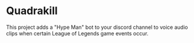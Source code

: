# Quadrakill

This project adds a "Hype Man" bot to your discord channel to voice audio clips when
certain League of Legends game events occur.
